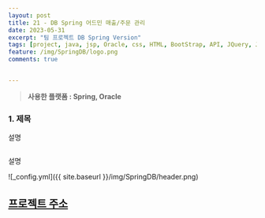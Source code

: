 ```yaml
---
layout: post
title: 21 - DB Spring 어드민 매출/주문 관리
date: 2023-05-31
excerpt: "팀 프로젝트 DB Spring Version"
tags: [project, java, jsp, Oracle, css, HTML, BootStrap, API, JQuery, JavaScript, Spring, FrameWork]
feature: /img/SpringDB/logo.png
comments: true


---
```



> **사용한 플랫폼 : Spring, Oracle**



### 1.  제목

설명

```jsp

```

설명

![_config.yml]({{ site.baseurl }}/img/SpringDB/header.png)



## [프로젝트 주소](https://github.com/GreenteaPIE/TeamProjectDBSpringVer)
